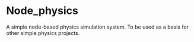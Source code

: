 # Node_physics

A simple node-based physics simulation system. To be used as a basis for other simple physics projects.